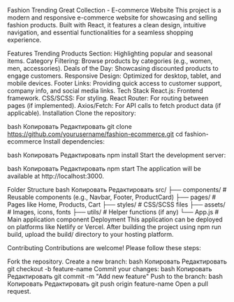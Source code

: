 Fashion Trending Great Collection - E-commerce Website
This project is a modern and responsive e-commerce website for showcasing and selling fashion products. Built with React, it features a clean design, intuitive navigation, and essential functionalities for a seamless shopping experience.

Features
Trending Products Section: Highlighting popular and seasonal items.
Category Filtering: Browse products by categories (e.g., women, men, accessories).
Deals of the Day: Showcasing discounted products to engage customers.
Responsive Design: Optimized for desktop, tablet, and mobile devices.
Footer Links: Providing quick access to customer support, company info, and social media links.
Tech Stack
React.js: Frontend framework.
CSS/SCSS: For styling.
React Router: For routing between pages (if implemented).
Axios/Fetch: For API calls to fetch product data (if applicable).
Installation
Clone the repository:

bash
Копировать
Редактировать
git clone https://github.com/yourusername/fashion-ecommerce.git
cd fashion-ecommerce
Install dependencies:

bash
Копировать
Редактировать
npm install
Start the development server:

bash
Копировать
Редактировать
npm start
The application will be available at http://localhost:3000.

Folder Structure
bash
Копировать
Редактировать
src/
├── components/         # Reusable components (e.g., Navbar, Footer, ProductCard)
├── pages/              # Pages like Home, Products, Cart
├── styles/             # CSS/SCSS files
├── assets/             # Images, icons, fonts
├── utils/              # Helper functions (if any)
└── App.js              # Main application component
Deployment
This application can be deployed on platforms like Netlify or Vercel. After building the project using npm run build, upload the build/ directory to your hosting platform.

Contributing
Contributions are welcome! Please follow these steps:

Fork the repository.
Create a new branch:
bash
Копировать
Редактировать
git checkout -b feature-name
Commit your changes:
bash
Копировать
Редактировать
git commit -m "Add new feature"
Push to the branch:
bash
Копировать
Редактировать
git push origin feature-name
Open a pull request.